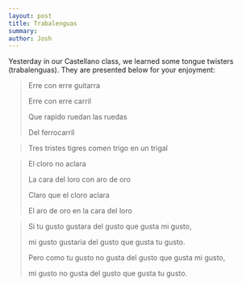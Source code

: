```yaml
---
layout: post
title: Trabalenguas
summary:
author: Josh
---
```


Yesterday in our Castellano class, we learned some tongue twisters
(trabalenguas). They are presented below for your enjoyment:

> Erre con erre guitarra
>
> Erre con erre carril
>
> Que rapido ruedan las ruedas
>
> Del ferrocarril


> Tres tristes tigres comen trigo en un trigal


> El cloro no aclara
>
> La cara del loro con aro de oro
>
> Claro que el cloro aclara
>
> El aro de oro en la cara del loro


> Si tu gusto gustara del gusto que gusta mi gusto,
>
> mi gusto gustaria del gusto que gusta tu gusto.
>
> Pero como tu gusto no gusta del gusto que gusta mi gusto,
>
> mi gusto no gusta del gusto que gusta tu gusto.
>
